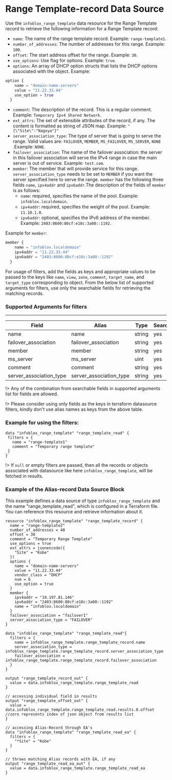 # Range Template-record Data Source

Use the `infoblox_range_template` data resource for the Range Template record to retrieve the following information for a Range Template record:

* `name`: The name of the range template record. Example: `range-template1`.
* `number_of_addresses`: The number of addresses for this range. Example: `100`.
* `offset`: The start address offset for the range. Example: `30`.
* `use_options`: Use flag for options. Example: `true`.
* `options`: An array of DHCP option structs that lists the DHCP options associated with the object. Example:
```terraform
option { 
    name = "domain-name-servers"
    value = "11.22.33.44"
    use_option = true
  }
```
* `comment`: The description of the record. This is a regular comment. Example: `Temporary Ipv4 Shared Network`.
* `ext_attrs`: The set of extensible attributes of the record, if any. The content is formatted as string of JSON map. Example: `"{\"Site\":"Nagoya"}"`
* `server_association_type`: The type of server that is going to serve the range. Valid values are: `FAILOVER`, `MEMBER`, `MS_FAILOVER`, `MS_SERVER`, `NONE` .Example: `NONE`.
* `failover_association`: The name of the failover association: the server in this failover association will serve the IPv4 range in case the main server is out of service. Example: `test.com`.
* `member`: The member that will provide service for this range. `server_association_type` needs to be set to `MEMBER` if you want the server specified here to serve the range. `member` has the following three fields `name`, `ipv4addr` and `ipv6addr`.The description of the fields of `member` is as follows:
    * `name`: required, specifies the name of the pool. Example: `infoblox.localdomain`.
    * `ipv4addr`: required, specifies the weight of the pool. Example: `11.10.1.0`.
    * `ipv6addr`: optional, specifies the IPv6 address of the member. Example: `2403:8600:80cf:e10c:3a00::1192`.

Example for `member`:
```terraform
member { 
    name = "infoblox.localdomain"
    ipv4addr = "11.22.33.44"
    ipv6addr = "2403:8600:80cf:e10c:3a00::1192"
  }
```

For usage of filters, add the fields as keys and appropriate values to be passed to the keys like `name`, `view`, `zone`, `comment`, `target_name`, and `target_type`  corresponding to object.
From the below list of supported arguments for filters,  use only the searchable fields for retrieving the matching records.

### Supported Arguments for filters

-----
| Field                   | Alias                   | Type   | Searchable |
|-------------------------|-------------------------|--------|------------|
| name                    | name                    | string | yes        |
| failover_association    | failover_association    | string | yes        |
| member                  | member                  | string | yes        |
| ms_server               | ms_server               | uint   | yes        |
| comment                 | comment                 | string | yes        |
| server_association_type | server_association_type | string | yes        |

!> Any of the combination from searchable fields in supported arguments list for fields are allowed.

!> Please consider using only fields as the keys in terraform datasource filters, kindly don't use alias names as keys from the above table.

### Example for using the filters:
 ```hcl
data "infoblox_range_template" "range_template_read" {
  filters = {
    name = "range-template1"
    comment = "Temporary range template"
  }
}
 ```

!> If `null` or empty filters are passed, then all the records or objects associated with datasource like here `infoblox_range_template`, will be fetched in results.

### Example of the Alias-record Data Source Block

This example defines a data source of type `infoblox_range_template` and the name "range_template_read", which is configured in a Terraform file.
You can reference this resource and retrieve information about it.

```hcl
resource "infoblox_range_template" "range_template_record" {
  name = "range-template2"
  number_of_addresses = 40
  offset = 30
  comment = "Temporary Range Template"
  use_options = true
  ext_attrs = jsonencode({
    "Site" = "Kobe"
  })
  options {
    name = "domain-name-servers"
    value = "11.22.33.44"
    vendor_class = "DHCP"
    num = 6
    use_option = true
  }
  member {
    ipv4addr = "10.197.81.146"
    ipv6addr = "2403:8600:80cf:e10c:3a00::1192"
    name = "infoblox.localdomain"
  }
  failover_association = "failover1"
  server_association_type = "FAILOVER"
}

data "infoblox_range_template" "range_template_read"{
  filters = {
    name = infoblox_range_template.range_template_record.name
    server_association_type = infoblox_range_template.range_template_record.server_association_type
    failover_association = infoblox_range_template.range_template_record.failover_association
  }
}

output "range_template_record_out" {
  value = data.infoblox_range_template.range_template_read
}

// accessing individual field in results
output "range_template_offset_out" {
  value = data.infoblox_range_template.range_template_read.results.0.offset //zero represents index of json object from results list
}

// accessing Alias-Record through EA's
data "infoblox_range_template" "range_template_read_ea" {
  filters = {
    "*Site" = "Kobe"
  }
}

// throws matching Alias records with EA, if any
output "range_template_read_ea_out" {
  value = data.infoblox_range_template.range_template_read_ea
}
```
